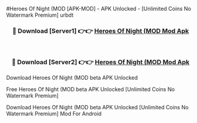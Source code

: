 #Heroes Of Night (MOD [APK-MOD] - APK Unlocked - [Unlimited Coins No Watermark Premium] urbdt



<div align="center">

<h3>🔴 Download [Server1] 👉👉 <a href="https://momento.my/?title=Heroes_Of_Night_(MOD">Heroes Of Night (MOD Mod Apk</a></h3><br>

<h3>🔴 Download [Server2] 👉👉 <a href="https://momento.my/?title=Heroes_Of_Night_(MOD">Heroes Of Night (MOD Mod Apk</a></h3>
</div>



Download Heroes Of Night (MOD beta APK Unlocked

Free Heroes Of Night (MOD beta APK Unlocked [Unlimited Coins No Watermark Premium]

Download Heroes Of Night (MOD beta APK Unlocked [Unlimited Coins No Watermark Premium] Mod For Android
